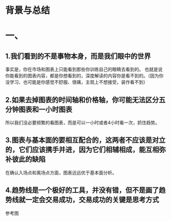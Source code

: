 # 背景与总结


# 一、
## 1.我们看到的不是事物本身，而是我们眼中的世界
事实是，你在市场和图表上只能看到那些你训练自己的眼睛去看到的。
也就是说你能看到的图表内容，都是你想看到的，深度解读的内容你是看不到的。（因为你没学习、也可能是你感觉不舒服、很痛，主观上不想接受，装作看不到）

## 2.如果去掉图表的时间轴和价格轴，你可能无法区分五分钟图表和一小时图表
所以我们没必要频繁的看图表，而是可以一小时或者4小时看一次，抓住趋势。
    
## 3.图表与基本面的要相互配合的，这两者不应该是对立的，它们应该携手并进，因为它们相辅相成，能互相弥补彼此的缺陷
在确认入场点和离场点方面，图表远远优于基本面分析。

## 4.趋势线是一个极好的工具，并没有错，但不是画了趋势线就一定会交易成功，交易成功的关键是思考方式
参考图
